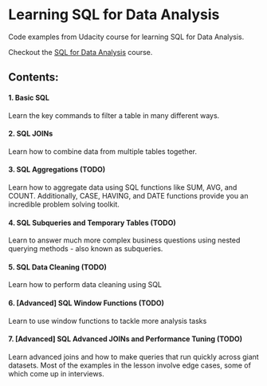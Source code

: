 # Learning SQL for Data Analysis

Code examples from Udacity course for learning SQL for Data Analysis.

Checkout the [SQL for Data Analysis](https://www.udacity.com/course/sql-for-data-analysis--ud198) course.

## Contents:
#### 1. Basic SQL
Learn the key commands to filter a table in many different ways.
#### 2. SQL JOINs
Learn how to combine data from multiple tables together.
#### 3. SQL Aggregations (TODO)
Learn how to aggregate data using SQL functions like SUM, AVG, and COUNT. 
Additionally, CASE, HAVING, and DATE functions provide you an incredible problem solving toolkit.
#### 4. SQL Subqueries and Temporary Tables (TODO)
Learn to answer much more complex business questions using nested querying methods - also known as subqueries.
#### 5. SQL Data Cleaning (TODO)
Learn how to perform data cleaning using SQL
#### 6. [Advanced] SQL Window Functions (TODO)
Learn to use window functions to tackle more analysis tasks
#### 7. [Advanced] SQL Advanced JOINs and Performance Tuning (TODO)
Learn advanced joins and how to make queries that run quickly across giant datasets. 
Most of the examples in the lesson involve edge cases, some of which come up in interviews.